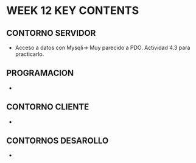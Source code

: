 # WEEK 12 KEY CONTENTS

## CONTORNO SERVIDOR

- Acceso a datos con Mysqli-> Muy parecido a PDO. Actividad 4.3 para practicarlo.

## PROGRAMACION

-

## CONTORNO CLIENTE

-

## CONTORNOS DESAROLLO

-
